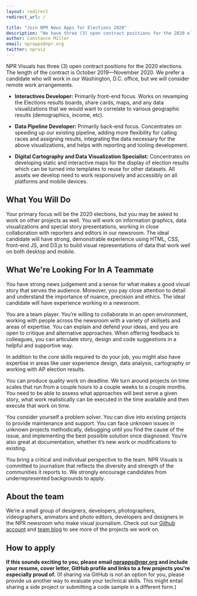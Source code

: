 ```yaml
---
layout: redirect
redirect_url: /

title: "Join NPR News Apps for Elections 2020"
description: "We have three (3) open contract positions for the 2020 elections: interactives developer, data pipeline developer and digital cartographer/data visualization specialist."
author: Constance Miller
email: nprapps@npr.org
twitter: nprviz
---
```


NPR Visuals has three (3) open contract positions for the 2020 elections. The length of the contract is October 2019—November 2020. We prefer a candidate who will work in our Washington, D.C. office, but we will consider remote work arrangements.

* **Interactives Developer:** Primarily front-end focus. Works on revamping the Elections results boards, share cards, maps, and any data visualizations that we would want to correlate to various geographic results (demographics, income, etc).

* **Data Pipeline Developer:** Primarily back-end focus. Concentrates on speeding up our existing pipeline, adding more flexibility for calling races and assigning results, integrating the data necessary for the above visualizations, and helps with reporting and tooling development.

* **Digital Cartography and Data Visualization Specialist:** Concentrates on developing static and interactive maps for the display of election results which can be turned into templates to reuse for other datasets. All assets we develop need to work responsively and accessibly on all platforms and mobile devices.

## What You Will Do

Your primary focus will be the 2020 elections, but you may be asked to work on other projects as well. You will work on information graphics, data visualizations and special story presentations, working in close collaboration with reporters and editors in our newsroom. The ideal candidate will have strong, demonstrable experience using HTML, CSS, front-end JS, and D3.js to build visual representations of data that work well on both desktop and mobile.

## What We're Looking For In A Teammate

You have strong news judgement and a sense for what makes a good visual story that serves the audience. Moreover, you pay close attention to detail and understand the importance of nuance, precision and ethics. The ideal candidate will have experience working in a newsroom.

You are a team player. You’re willing to collaborate in an open environment, working with people across the newsroom with a variety of skillsets and areas of expertise. You can explain and defend your ideas, and you are open to critique and alternative approaches. When offering feedback to colleagues, you can articulate story, design and code suggestions in a helpful and supportive way.

In addition to the core skills required to do your job, you might also have expertise in areas like user experience design, data analysis, cartography or working with AP election results.

You can produce quality work on deadline. We turn around projects on time scales that run from a couple hours to a couple weeks to a couple months. You need to be able to assess what approaches will best serve a given story, what work realistically can be executed in the time available and then execute that work on time.

You consider yourself a problem solver. You can dive into existing projects to provide maintenance and support. You can face unknown issues in unknown projects methodically, debugging until you find the cause of the issue, and implementing the best possible solution once diagnosed. You’re also great at documentation, whether it’s new work or modifications to existing.

You bring a critical and individual perspective to the team. NPR Visuals is committed to journalism that reflects the diversity and strength of the communities it reports to. We strongly encourage candidates from underrepresented backgrounds to apply.

## About the team

We’re a small group of designers, developers, photographers, videographers, animators and photo editors, developers and designers in the NPR newsroom who make visual journalism. Check out our [Github account](https://github.com/nprapps) and [team blog](https://blog.apps.npr.org/) to see more of the projects we work on.

## How to apply

**If this sounds exciting to you, please email [nprapps@npr.org](mailto:nprapps@npr.org) and include your resume, cover letter, GitHub profile and links to a few projects you're especially proud of.** (If sharing via GitHub is not an option for you, please provide us another way to evaluate your technical skills. This might entail sharing a side project or submitting a code sample in a different form.)
